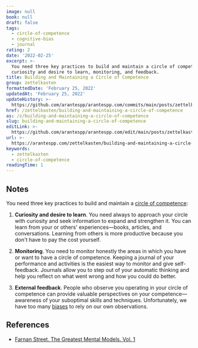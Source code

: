 ```yaml
---
image: null
book: null
draft: false
tags:
  - circle-of-competence
  - cognitive-bias
  - journal
rating: 2
date: '2022-02-25'
excerpt: >-
  You need three key practices to build and maintain a circle of competence:
  curiosity and desire to learn, monitoring, and feedback.
title: Building and Maintaining a Circle of Competence
group: zettelkasten
formattedDate: 'February 25, 2022'
updatedAt: 'February 25, 2022'
updateHistory: >-
  https://github.com/arantespp/arantespp.com/commits/main/posts/zettelkasten/building-and-maintaining-a-circle-of-competence.md
href: /zettelkasten/building-and-maintaining-a-circle-of-competence
as: /z/building-and-maintaining-a-circle-of-competence
slug: building-and-maintaining-a-circle-of-competence
editLink: >-
  https://github.com/arantespp/arantespp.com/edit/main/posts/zettelkasten/building-and-maintaining-a-circle-of-competence.md
url: >-
  https://arantespp.com/zettelkasten/building-and-maintaining-a-circle-of-competence
keywords:
  - zettelkasten
  - circle-of-competence
readingTime: 1
---
```


## Notes

You need three key practices to build and maintain a [circle of competence](/zettel/circle-of-competence):

1. **Curiosity and desire to learn**. You need always to approach your circle with curiosity and seek information to expand and strengthen it. You can learn from your or others' experiences—books, articles, and conversations. Learning from others is more productive because you don't have to pay the cost yourself.

2. **Monitoring**. You need to monitor honestly the areas in which you have or want to have a circle of competence. Keeping a journal of your performance and activities is the easiest way to monitor and give self-feedback. Journals allow you to step out of your automatic thinking and help you reflect on what went wrong and how you could do better.

3. **External feedback**. People who observe you operating in your circle of competence can provide valuable perspectives on your competence—awareness of your suboptimal skills and techniques. Unfortunately, we have too many [biases](/zettel/cognitive-bias) to rely on our own observations.

## References

- [Farnan Street. The Greatest Mental Models. Vol. 1](/tgmm1)
